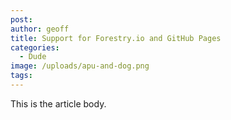```yaml
---
post:
author: geoff
title: Support for Forestry.io and GitHub Pages
categories:
  - Dude
image: /uploads/apu-and-dog.png
tags:
---
```


This is the article body.
